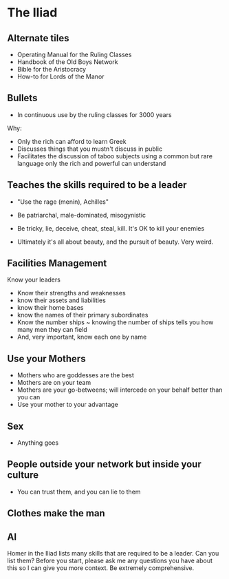 # The Iliad

## Alternate tiles

* Operating Manual for the Ruling Classes
* Handbook of the Old Boys Network
* Bible for the Aristocracy
* How-to for Lords of the Manor

## Bullets

* In continuous use by the ruling classes for 3000 years

Why:

* Only the rich can afford to learn Greek
* Discusses things that you mustn't discuss in public
* Facilitates the discussion of taboo subjects using a common but rare language only the rich and powerful can understand


## Teaches the skills required to be a leader

* "Use the rage (menin), Achilles"
* Be patriarchal, male-dominated, misogynistic
* Be tricky, lie, deceive, cheat, steal, kill. It's OK to kill your enemies

* Ultimately it's all about beauty, and the pursuit of beauty. Very weird.


## Facilities Management

Know your leaders

* Know their strengths and weaknesses
* know their assets and liabilities
* know their home bases
* know the names of their primary subordinates
* Know the number ships ~ knowing the number of ships tells you how many men they can field
* And, very important, know each one by name

## Use your Mothers

* Mothers who are goddesses are the best
* Mothers are on your team
* Mothers are your go-betweens; will intercede on your behalf better than you can
* Use your mother to your advantage

## Sex

* Anything goes


## People outside your network but inside your culture

* You can trust them, and you can lie to them

## Clothes make the man




## AI

Homer in the Iliad lists many skills that are required to be a leader. Can you list them? Before you start, please ask me any questions you have about this so I can give you more context. Be extremely comprehensive.
